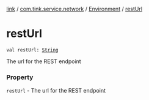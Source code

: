 [link](../../index.md) / [com.tink.service.network](../index.md) / [Environment](index.md) / [restUrl](./rest-url.md)

# restUrl

`val restUrl: `[`String`](https://kotlinlang.org/api/latest/jvm/stdlib/kotlin/-string/index.html)

The url for the REST endpoint

### Property

`restUrl` - The url for the REST endpoint